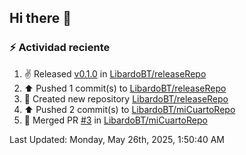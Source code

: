 ## Hi there 👋

<!--
**LibardoBT/LibardoBT** is a ✨ _special_ ✨ repository because its `README.md` (this file) appears on your GitHub profile.

Here are some ideas to get you started:

- 🔭 I’m currently working on ...
- 🌱 I’m currently learning ...
- 👯 I’m looking to collaborate on ...
- 🤔 I’m looking for help with ...
- 💬 Ask me about ...
- 📫 How to reach me: ...
- 😄 Pronouns: ...
- ⚡ Fun fact: ...
-->
### :zap: Actividad reciente
<!--RECENT_ACTIVITY:start-->
1. ✌️ Released [v0.1.0](https://github.com/LibardoBT/releaseRepo/releases/tag/v0.1.0) in [LibardoBT/releaseRepo](https://github.com/LibardoBT/releaseRepo)<br>
2. ⬆️ Pushed 1 commit(s) to [LibardoBT/releaseRepo](https://github.com/LibardoBT/releaseRepo)<br>
3. 📔 Created new repository [LibardoBT/releaseRepo](https://github.com/LibardoBT/releaseRepo)<br>
4. ⬆️ Pushed 2 commit(s) to [LibardoBT/miCuartoRepo](https://github.com/LibardoBT/miCuartoRepo)<br>
5. 🎉 Merged PR [#3](https://github.com/LibardoBT/miCuartoRepo/pull/3) in [LibardoBT/miCuartoRepo](https://github.com/LibardoBT/miCuartoRepo)<br>
<!--RECENT_ACTIVITY:end-->
<!--RECENT_ACTIVITY:last_update-->
Last Updated: Monday, May 26th, 2025, 1:50:40 AM
<!--RECENT_ACTIVITY:last_update_end-->
